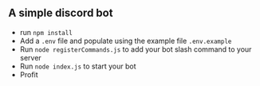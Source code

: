 ## A simple discord bot

- run `npm install`
- Add a `.env` file and populate using the example file `.env.example`
- Run `node registerCommands.js` to add your bot slash command to your server
- Run `node index.js` to start your bot
- Profit
